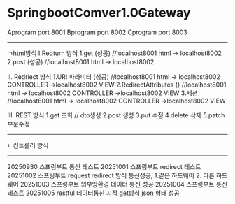 ﻿# SpringbootComver1.0Gateway


Aprogram port 8001
Bprogram port 8002
Cprogram port 8003

--------------------------------------------------------------
ㄱhtml방식
I.Redturn 방식 
1.get (성공)
//localhost8001 html -> localhost8002 
2.post (성공)
//localhost8001 html -> localhost8002 

II. Redriect 방식
1.URI 파라미터 (성공)
  //localhost8001 html -> localhost8002 CONTROLLER ->localhost8002 VIEW
2.RedirectAttributes ()
  //localhost8001 html -> localhost8002 CONTROLLER ->localhost8002 VIEW
3.세션
  //localhost8001 html -> localhost8002 CONTROLLER ->localhost8002 VIEW

III. REST 방식
1.get 조회 // dto생성 
2.post 생성
3.put 수정
4.delete 삭제
5.patch 부분수정

--------------------------------------------------------------
ㄴ컨트롤러 방식


--------------------------------------------------------------
20250930 스프링부트 통신 테스트
20251001 스프링부트 redirect 테스트
20251002 스프링부트 request redirect 방식 통신성공, 1.같은 하드웨어 2. 다른 하드웨어
20251003 스프링부트 외부망환경 데이터 통신 성공 
20251004 스프링부트 통신 테스트
20251005 restful 데이터통신 시작 get방식 json 형태 성공 





